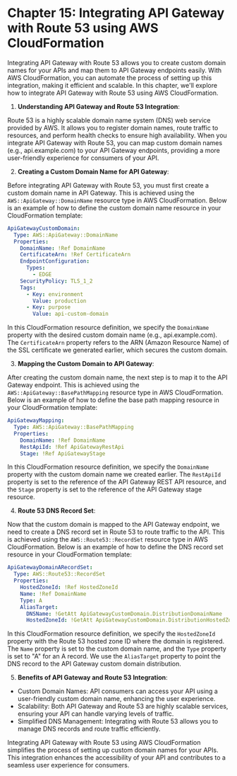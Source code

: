 # Chapter 15: Integrating API Gateway with Route 53 using AWS CloudFormation

Integrating API Gateway with Route 53 allows you to create custom domain names for your APIs and map them to API Gateway endpoints easily. With AWS CloudFormation, you can automate the process of setting up this integration, making it efficient and scalable. In this chapter, we'll explore how to integrate API Gateway with Route 53 using AWS CloudFormation.

1. **Understanding API Gateway and Route 53 Integration**:

Route 53 is a highly scalable domain name system (DNS) web service provided by AWS. It allows you to register domain names, route traffic to resources, and perform health checks to ensure high availability. When you integrate API Gateway with Route 53, you can map custom domain names (e.g., api.example.com) to your API Gateway endpoints, providing a more user-friendly experience for consumers of your API.

2. **Creating a Custom Domain Name for API Gateway**:

Before integrating API Gateway with Route 53, you must first create a custom domain name in API Gateway. This is achieved using the `AWS::ApiGateway::DomainName` resource type in AWS CloudFormation. Below is an example of how to define the custom domain name resource in your CloudFormation template:

```yaml
ApiGatewayCustomDomain:
  Type: AWS::ApiGateway::DomainName
  Properties:
    DomainName: !Ref DomainName
    CertificateArn: !Ref CertificateArn
    EndpointConfiguration:
      Types:
        - EDGE
    SecurityPolicy: TLS_1_2
    Tags:
      - Key: environment
        Value: production
      - Key: purpose
        Value: api-custom-domain
```

In this CloudFormation resource definition, we specify the `DomainName` property with the desired custom domain name (e.g., api.example.com). The `CertificateArn` property refers to the ARN (Amazon Resource Name) of the SSL certificate we generated earlier, which secures the custom domain.

3. **Mapping the Custom Domain to API Gateway**:

After creating the custom domain name, the next step is to map it to the API Gateway endpoint. This is achieved using the `AWS::ApiGateway::BasePathMapping` resource type in AWS CloudFormation. Below is an example of how to define the base path mapping resource in your CloudFormation template:

```yaml
ApiGatewayMapping:
  Type: AWS::ApiGateway::BasePathMapping
  Properties:
    DomainName: !Ref DomainName
    RestApiId: !Ref ApiGatewayRestApi
    Stage: !Ref ApiGatewayStage
```

In this CloudFormation resource definition, we specify the `DomainName` property with the custom domain name we created earlier. The `RestApiId` property is set to the reference of the API Gateway REST API resource, and the `Stage` property is set to the reference of the API Gateway stage resource.

4. **Route 53 DNS Record Set**:

Now that the custom domain is mapped to the API Gateway endpoint, we need to create a DNS record set in Route 53 to route traffic to the API. This is achieved using the `AWS::Route53::RecordSet` resource type in AWS CloudFormation. Below is an example of how to define the DNS record set resource in your CloudFormation template:

```yaml
ApiGatewayDomainARecordSet:
  Type: AWS::Route53::RecordSet
  Properties:
    HostedZoneId: !Ref HostedZoneId
    Name: !Ref DomainName
    Type: A
    AliasTarget:
      DNSName: !GetAtt ApiGatewayCustomDomain.DistributionDomainName
      HostedZoneId: !GetAtt ApiGatewayCustomDomain.DistributionHostedZoneId
```

In this CloudFormation resource definition, we specify the `HostedZoneId` property with the Route 53 hosted zone ID where the domain is registered. The `Name` property is set to the custom domain name, and the `Type` property is set to "A" for an A record. We use the `AliasTarget` property to point the DNS record to the API Gateway custom domain distribution.

5. **Benefits of API Gateway and Route 53 Integration**:

- Custom Domain Names: API consumers can access your API using a user-friendly custom domain name, enhancing the user experience.
- Scalability: Both API Gateway and Route 53 are highly scalable services, ensuring your API can handle varying levels of traffic.
- Simplified DNS Management: Integrating with Route 53 allows you to manage DNS records and route traffic efficiently.

Integrating API Gateway with Route 53 using AWS CloudFormation simplifies the process of setting up custom domain names for your APIs. This integration enhances the accessibility of your API and contributes to a seamless user experience for consumers.